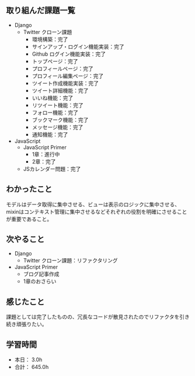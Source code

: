 ## 取り組んだ課題一覧

- Django
  - Twitter クローン課題
    - 環境構築：完了
    - サインアップ・ログイン機能実装：完了
    - Github ログイン機能実装：完了
    - トップページ：完了
    - プロフィールページ：完了
    - プロフィール編集ページ：完了
    - ツイート作成機能実装：完了
    - ツイート詳細機能：完了
    - いいね機能：完了
    - リツイート機能：完了
    - フォロー機能：完了
    - ブックマーク機能：完了
    - メッセージ機能：完了
    - 通知機能：完了
- JavaScript
    - JavaScript Primer
      - 1章：進行中
      - 2章：完了
    - JSカレンダー問題：完了


## わかったこと
モデルはデータ取得に集中させる、ビューは表示のロジックに集中させる、mixinはコンテキスト管理に集中させるなどそれぞれの役割を明確にさせることが重要であること。

## 次やること

- Django
  - Twitter クローン課題：リファクタリング
- JavaScript Primer
  - ブログ記事作成
  - 1章のおさらい  


## 感じたこと
課題としては完了したものの、冗長なコードが散見されたのでリファクタを引き続き頑張りたい。

## 学習時間

- 本日： 3.0h
- 合計： 645.0h